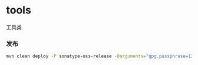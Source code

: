 # tools
工具类

### 发布

```sh
mvn clean deploy -P sonatype-oss-release -Darguments="gpg.passphrase=123456" -Dmaven.javadoc.skip=true
```

